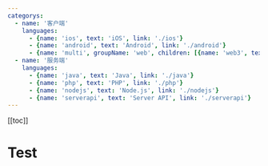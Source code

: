 ```yaml
---
categorys:
  - name: '客户端'
    languages:
      - {name: 'ios', text: 'iOS', link: './ios'}
      - {name: 'android', text: 'Android', link: './android'}
      - {name: 'multi', groupName: 'web', children: [{name: 'web3', text: 'Web 3.0', link: './web3'}, {name: 'web', text: 'Web 2.0', link: './web'}]}
  - name: '服务端'
    languages:
      - {name: 'java', text: 'Java', link: './java'}
      - {name: 'php', text: 'PHP', link: './php'}
      - {name: 'nodejs', text: 'Node.js', link: './nodejs'}
      - {name: 'serverapi', text: 'Server API', link: './serverapi'}
---
```


[[toc]]

# Test